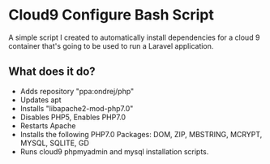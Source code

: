 # Cloud9 Configure Bash Script

A simple script I created to automatically install dependencies for a cloud 9 container that's going to be used to run a Laravel application.

## What does it do?
* Adds repository "ppa:ondrej/php"
* Updates apt
* Installs "libapache2-mod-php7.0"
* Disables PHP5, Enables PHP7.0
* Restarts Apache
* Installs the following PHP7.0 Packages: DOM, ZIP, MBSTRING, MCRYPT, MYSQL, SQLITE, GD
* Runs cloud9 phpmyadmin and mysql installation scripts.
